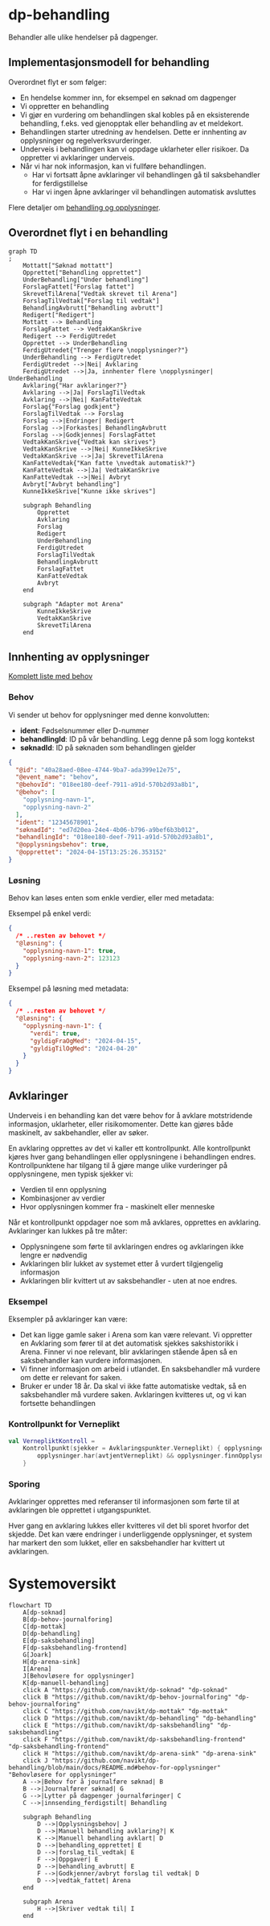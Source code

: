 # dp-behandling

Behandler alle ulike hendelser på dagpenger.

## Implementasjonsmodell for behandling

Overordnet flyt er som følger:

- En hendelse kommer inn, for eksempel en søknad om dagpenger
- Vi oppretter en behandling
- Vi gjør en vurdering om behandlingen skal kobles på en eksisterende behandling, f.eks. ved gjenopptak eller behandling av et meldekort.
- Behandlingen starter utredning av hendelsen. Dette er innhenting av opplysninger og regelverksvurderinger.
- Underveis i behandlingen kan vi oppdage uklarheter eller risikoer. Da oppretter vi avklaringer underveis.
- Når vi har nok informasjon, kan vi fullføre behandlingen.
    - Har vi fortsatt åpne avklaringer vil behandlingen gå til saksbehandler for ferdigstillelse
    - Har vi ingen åpne avklaringer vil behandlingen automatisk avsluttes

Flere detaljer om [behandling og opplysninger](./opplysning/README.md).

## Overordnet flyt i en behandling

```mermaid
graph TD
;
    Mottatt["Søknad mottatt"]
    Opprettet["Behandling opprettet"]
    UnderBehandling["Under behandling"]
    ForslagFattet["Forslag fattet"]
    SkrevetTilArena["Vedtak skrevet til Arena"]
    ForslagTilVedtak["Forslag til vedtak"]
    BehandlingAvbrutt["Behandling avbrutt"]
    Redigert["Redigert"]
    Mottatt --> Behandling
    ForslagFattet --> VedtakKanSkrive
    Redigert --> FerdigUtredet
    Opprettet --> UnderBehandling
    FerdigUtredet{"Trenger flere \nopplysninger?"}
    UnderBehandling --> FerdigUtredet
    FerdigUtredet -->|Nei| Avklaring
    FerdigUtredet -->|Ja, innhenter flere \nopplysninger| UnderBehandling
    Avklaring{"Har avklaringer?"}
    Avklaring -->|Ja| ForslagTilVedtak
    Avklaring -->|Nei| KanFatteVedtak
    Forslag{"Forslag godkjent"}
    ForslagTilVedtak --> Forslag
    Forslag -->|Endringer| Redigert
    Forslag -->|Forkastes| BehandlingAvbrutt
    Forslag -->|Godkjennes| ForslagFattet
    VedtakKanSkrive{"Vedtak kan skrives"}
    VedtakKanSkrive -->|Nei| KunneIkkeSkrive
    VedtakKanSkrive -->|Ja| SkrevetTilArena
    KanFatteVedtak{"Kan fatte \nvedtak automatisk?"}
    KanFatteVedtak -->|Ja| VedtakKanSkrive
    KanFatteVedtak -->|Nei| Avbryt
    Avbryt["Avbryt behandling"]
    KunneIkkeSkrive["Kunne ikke skrives"]

    subgraph Behandling
        Opprettet
        Avklaring
        Forslag
        Redigert
        UnderBehandling
        FerdigUtredet
        ForslagTilVedtak
        BehandlingAvbrutt
        ForslagFattet
        KanFatteVedtak
        Avbryt
    end

    subgraph "Adapter mot Arena"
        KunneIkkeSkrive
        VedtakKanSkrive
        SkrevetTilArena
    end
```

## Innhenting av opplysninger

[Komplett liste med behov](./behov.approved.md)

### Behov

Vi sender ut behov for opplysninger med denne konvolutten:

* **ident**: Fødselsnummer eller D-nummer
* **behandlingId**: ID på vår behandling. Legg denne på som logg kontekst
* **søknadId**: ID på søknaden som behandlingen gjelder

```json
{
  "@id": "40a28aed-08ee-4744-9ba7-ada399e12e75",
  "@event_name": "behov",
  "@behovId": "018ee180-deef-7911-a91d-570b2d93a8b1",
  "@behov": [
    "opplysning-navn-1",
    "opplysning-navn-2"
  ],
  "ident": "12345678901",
  "søknadId": "ed7d20ea-24e4-4b06-b796-a9bef6b3b012",
  "behandlingId": "018ee180-deef-7911-a91d-570b2d93a8b1",
  "@opplysningsbehov": true,
  "@opprettet": "2024-04-15T13:25:26.353152"
}
```

### Løsning

Behov kan løses enten som enkle verdier, eller med metadata:

Eksempel på enkel verdi:

```json
{
  /* ..resten av behovet */
  "@løsning": {
    "opplysning-navn-1": true,
    "opplysning-navn-2": 123123
  }
}
```

Eksempel på løsning med metadata:

```json
{
  /* ..resten av behovet */
  "@løsning": {
    "opplysning-navn-1": {
      "verdi": true,
      "gyldigFraOgMed": "2024-04-15",
      "gyldigTilOgMed": "2024-04-20"
    }
  }
}
```

## Avklaringer

Underveis i en behandling kan det være behov for å avklare motstridende informasjon, uklarheter, eller risikomomenter. Dette kan gjøres både
maskinelt, av sakbehandler, eller av søker.

En avklaring opprettes av det vi kaller ett kontrollpunkt. Alle kontrollpunkt kjøres hver gang behandlingen eller opplysningene i
behandlingen endres. Kontrollpunktene har tilgang til å gjøre mange ulike vurderinger på opplysningene, men typisk sjekker vi:

- Verdien til enn opplysning
- Kombinasjoner av verdier
- Hvor opplysningen kommer fra - maskinelt eller menneske

Når et kontrollpunkt oppdager noe som må avklares, opprettes en avklaring. Avklaringer kan lukkes på tre måter:

- Opplysningene som førte til avklaringen endres og avklaringen ikke lengre er nødvendig
- Avklaringen blir lukket av systemet etter å vurdert tilgjengelig informasjon
- Avklaringen blir kvittert ut av saksbehandler - uten at noe endres.

### Eksempel

Eksempler på avklaringer kan være:

- Det kan ligge gamle saker i Arena som kan være relevant. Vi oppretter en Avklaring som fører til at det automatisk sjekkes sakshistorikk i
  Arena. Finner vi noe relevant, blir avklaringen stående åpen så en saksbehandler kan vurdere informasjonen.
- Vi finner informasjon om arbeid i utlandet. En saksbehandler må vurdere om dette er relevant for saken.
- Bruker er under 18 år. Da skal vi ikke fatte automatiske vedtak, så en saksbehandler må vurdere saken. Avklaringen kvitteres ut, og vi kan
  fortsette behandlingen

### Kontrollpunkt for Verneplikt

```kotlin
val VernepliktKontroll =
    Kontrollpunkt(sjekker = Avklaringspunkter.Verneplikt) { opplysninger ->
        opplysninger.har(avtjentVerneplikt) && opplysninger.finnOpplysning(avtjentVerneplikt).verdi
    }
```

### Sporing

Avklaringer opprettes med referanser til informasjonen som førte til at avklaringen ble opprettet i utgangspunktet.

Hver gang en avklaring lukkes eller kvitteres vil det bli sporet hvorfor det skjedde. Det kan være endringer i underliggende opplysninger,
et system har markert den som lukket, eller en saksbehandler har kvittert ut avklaringen.

# Systemoversikt

```mermaid
flowchart TD
    A[dp-soknad]
    B[dp-behov-journalforing]
    C[dp-mottak]
    D[dp-behandling]
    E[dp-saksbehandling]
    F[dp-saksbehandling-frontend]
    G[Joark]
    H[dp-arena-sink]
    I[Arena]
    J[Behovløsere for opplysninger]
    K[dp-manuell-behandling]
    click A "https://github.com/navikt/dp-soknad" "dp-soknad"
    click B "https://github.com/navikt/dp-behov-journalforing" "dp-behov-journalforing"
    click C "https://github.com/navikt/dp-mottak" "dp-mottak"
    click D "https://github.com/navikt/dp-behandling" "dp-behandling"
    click E "https://github.com/navikt/dp-saksbehandling" "dp-saksbehandling"
    click F "https://github.com/navikt/dp-saksbehandling-frontend" "dp-saksbehandling-frontend"
    click H "https://github.com/navikt/dp-arena-sink" "dp-arena-sink"
    click J "https://github.com/navikt/dp-behandling/blob/main/docs/README.md#behov-for-opplysninger" "Behovløsere for opplysninger"
    A -->|Behov for å journalføre søknad| B
    B -->|Journalfører søknad| G
    G -->|Lytter på dagpenger journalføringer| C
    C -->|innsending_ferdigstilt| Behandling

    subgraph Behandling
        D -->|Opplysningsbehov| J
        D -->|Manuell behandling avklaring?| K
        K -->|Manuell behandling avklart| D
        D -->|behandling_opprettet| E
        D -->|forslag_til_vedtak| E
        F -->|Oppgaver| E
        D -->|behandling_avbrutt| E
        F -->|Godkjenner/avbryt forslag til vedtak| D
        D -->|vedtak_fattet| Arena
    end

    subgraph Arena
        H -->|Skriver vedtak til| I
    end
```
